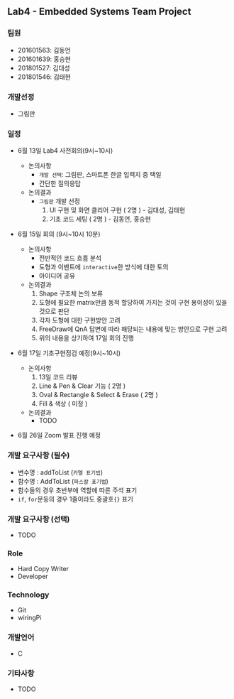 ## Lab4 - Embedded Systems Team Project

### 팀원

- 201601563: 김동언
- 201601639: 홍승현
- 201801527: 김대성
- 201801546: 김태현

### 개발선정

- 그림판

### 일정

- 6월 13일 Lab4 사전회의(9시~10시)

  - 논의사항
    - `개발 선택`: 그림판, 스마트폰 한글 입력지 중 택일
    - 간단한 질의응답
  - 논의결과
    - `그림판` 개발 선정
      1.  UI 구현 및 화면 클리어 구현 ( 2명 ) - 김대성, 김태현
      2.  기초 코드 세팅 ( 2명 ) - 김동언, 홍승현

- 6월 15일 회의 (9시~10시 10분)

  - 논의사항
    - 전반적인 코드 흐름 분석
    - 도형과 이벤트에 `interactive`한 방식에 대한 토의
    - 아이디어 공유
  - 논의결과
    1.  Shape 구조체 논의 보류
    2.  도형에 필요한 matrix만큼 동적 할당하여 가지는 것이 구현 용이성이 있을 것으로 판단
    3.  각자 도형에 대한 구현방안 고려
    4.  FreeDraw에 QnA 답변에 따라 해당되는 내용에 맞는 방안으로 구현 고려
    5.  위의 내용을 상기하여 17일 회의 진행

- 6월 17일 기초구현점검 예정(9시~10시)

  - 논의사항
    1.  13일 코드 리뷰
    2.  Line & Pen & Clear 기능 ( 2명 )
    3.  Oval & Rectangle & Select & Erase ( 2명 )
    4.  Fill & 색상 ( 미정 )
  - 논의결과
    - TODO

* 6월 26일 Zoom 발표 진행 예정

### 개발 요구사항 (필수)

- 변수명 : addToList (`카멜 표기법`)
- 함수명 : AddToList (`파스칼 표기법`)
- 함수들의 경우 초반부에 역할에 따른 주석 표기
- `if`, `for`문등의 경우 1줄이라도 중괄호`{}` 표기

### 개발 요구사항 (선택)

- TODO

### Role

- Hard Copy Writer
- Developer

### Technology

- Git
- wiringPi

### 개발언어

- C

### 기타사항

- TODO
